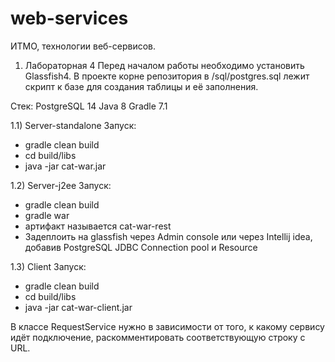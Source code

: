 # web-services
ИТМО, технологии веб-сервисов.

1) Лабораторная 4
Перед началом работы необходимо установить Glassfish4.
В проекте корне репозитория в /sql/postgres.sql лежит скрипт к базе для создания таблицы и её заполнения.

Стек:
PostgreSQL 14
Java 8
Gradle 7.1

1.1) Server-standalone
Запуск: 
- gradle clean build
- cd build/libs
- java -jar cat-war.jar

1.2) Server-j2ee
Запуск:
- gradle clean build
- gradle war
- артифакт называется cat-war-rest
- Задеплоить на glassfish через Admin console или через Intellij idea, добавив PostgreSQL JDBC Connection pool и Resource

1.3) Client
Запуск:
- gradle clean build
- cd build/libs
- java -jar cat-war-client.jar

В классе RequestService нужно в зависимости от того, к какому сервису идёт подключение, раскомментировать соответствующую строку с URL.
